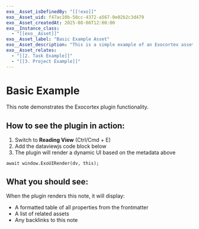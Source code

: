 ```yaml
---
exo__Asset_isDefinedBy: "[[!exo]]"
exo__Asset_uid: f47ac10b-58cc-4372-a567-0e02b2c3d479
exo__Asset_createdAt: 2025-08-06T12:00:00
exo__Instance_class:
  - "[[exo__Asset]]"
exo__Asset_label: "Basic Example Asset"
exo__Asset_description: "This is a simple example of an Exocortex asset"
exo__Asset_relates:
  - "[[2. Task Example]]"
  - "[[3. Project Example]]"
---
```


# Basic Example

This note demonstrates the Exocortex plugin functionality. 

## How to see the plugin in action:

1. Switch to **Reading View** (Ctrl/Cmd + E)
2. Add the dataviewjs code block below
3. The plugin will render a dynamic UI based on the metadata above

```dataviewjs
await window.ExoUIRender(dv, this);
```

## What you should see:

When the plugin renders this note, it will display:
- A formatted table of all properties from the frontmatter
- A list of related assets
- Any backlinks to this note